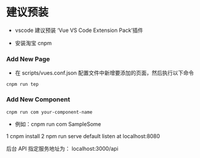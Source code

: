# 建议预装

- vscode 建议预装 ‘Vue VS Code Extension Pack’插件

- 安装淘宝 cnpm

### Add New Page

- 在 scripts/vues.conf.json 配置文件中新增要添加的页面，然后执行以下命令

```
cnpm run tep
```

### Add New Component

```
cnpm run com your-component-name
```

- 例如：cnpm run com SampleSome

1 cnpm install
2 npm run serve
default listen at localhost:8080

后台 API 指定服务地址为：
localhost:3000/api
